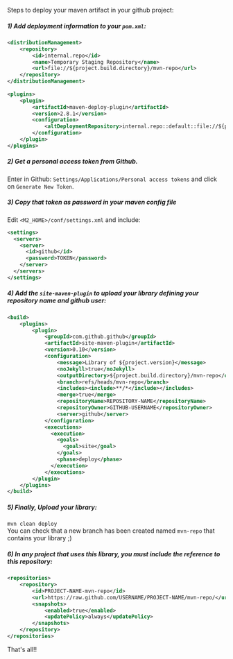 Steps to deploy your maven artifact in your github project:  
##### 1) Add deployment information to your `pom.xml`:
```xml
<distributionManagement>
    <repository>
        <id>internal.repo</id>
        <name>Temporary Staging Repository</name>
        <url>file://${project.build.directory}/mvn-repo</url>
    </repository>
</distributionManagement>
 
<plugins>
    <plugin>
        <artifactId>maven-deploy-plugin</artifactId>
        <version>2.8.1</version>
        <configuration>
            <altDeploymentRepository>internal.repo::default::file://${project.build.directory}/mvn-repo</altDeploymentRepository>
        </configuration>
    </plugin>
</plugins>
```
##### 2) Get a personal access token from Github. 
Enter in Github: `Settings/Applications/Personal access tokens` and click on `Generate New Token`.  
##### 3) Copy that token as password in your maven config file
Edit `<M2_HOME>/conf/settings.xml` and include:  
```xml
<settings>
  <servers>
    <server>
      <id>github</id>
      <password>TOKEN</password>
    </server>
  </servers>
</settings>
```  
##### 4) Add the `site-maven-plugin` to upload your library defining your repository name and github user:  
```xml
<build>
    <plugins>
        <plugin>
            <groupId>com.github.github</groupId>
            <artifactId>site-maven-plugin</artifactId>
            <version>0.10</version>
            <configuration>
                <message>Library of ${project.version}</message>
                <noJekyll>true</noJekyll>
                <outputDirectory>${project.build.directory}/mvn-repo</outputDirectory>
                <branch>refs/heads/mvn-repo</branch>
                <includes><include>**/*</include></includes>
                <merge>true</merge>
                <repositoryName>REPOSITORY-NAME</repositoryName>
                <repositoryOwner>GITHUB-USERNAME</repositoryOwner>
                <server>github</server>
            </configuration>
            <executions>
              <execution>
                <goals>
                  <goal>site</goal>
                </goals>
                <phase>deploy</phase>
              </execution>
            </executions>
        </plugin>
    </plugins>
</build>
```
##### 5) Finally, Upload your library:  
`mvn clean deploy`    
You can check that a new branch has been created named `mvn-repo` that contains your library ;)

##### 6) In any project that uses this library, you must include the reference to this repository:  
```xml
<repositories>
    <repository>
        <id>PROJECT-NAME-mvn-repo</id>
        <url>https://raw.github.com/USERNAME/PROJECT-NAME/mvn-repo/</url>
        <snapshots>
            <enabled>true</enabled>
            <updatePolicy>always</updatePolicy>
        </snapshots>
    </repository>
</repositories>
```
That's all!!
